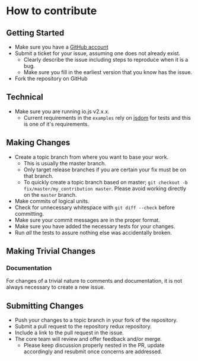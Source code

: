 # How to contribute

## Getting Started

* Make sure you have a [GitHub account](https://github.com/signup/free)
* Submit a ticket for your issue, assuming one does not already exist.
  * Clearly describe the issue including steps to reproduce when it is a bug.
  * Make sure you fill in the earliest version that you know has the issue.
* Fork the repository on GitHub

## Technical

* Make sure you are running io.js v2.x.x.
  * Current requirements in the `examples` rely on [jsdom](https://github.com/tmpvar/jsdom) for tests and this is one of it's requirements.

## Making Changes

* Create a topic branch from where you want to base your work.
  * This is usually the master branch.
  * Only target release branches if you are certain your fix must be on that
    branch.
  * To quickly create a topic branch based on master; `git checkout -b
    fix/master/my_contribution master`. Please avoid working directly on the
    `master` branch.
* Make commits of logical units.
* Check for unnecessary whitespace with `git diff --check` before committing.
* Make sure your commit messages are in the proper format.
* Make sure you have added the necessary tests for your changes.
* Run _all_ the tests to assure nothing else was accidentally broken.

## Making Trivial Changes

### Documentation

For changes of a trivial nature to comments and documentation, it is not
always necessary to create a new issue.

## Submitting Changes

* Push your changes to a topic branch in your fork of the repository.
* Submit a pull request to the repository redux repository.
* Include a link to the pull request in the issue.
* The core team will review and offer feedback and/or merge.
  * Please keep discussion properly nested in the PR, update accordingly and resubmit once concerns are addressed.

